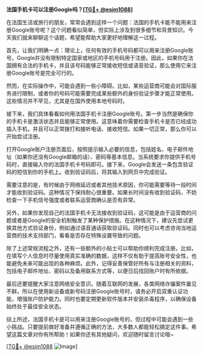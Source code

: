 **法国手机卡可以注册Google吗？[[TG💪+ @esim1088](https://t.me/s/esim1088)]**

在法国生活或旅行的朋友，常常会遇到这样一个问题：法国的手机卡能不能用来注册Google账号呢？这个问题看似简单，但实际上涉及到很多细节和背景知识。今天我们就来聊聊这个话题，希望能帮助大家更好地理解这一过程。

首先，让我们明确一点：理论上，任何有效的手机号码都可以用来注册Google账号。Google并没有限制特定国家或地区的手机号码用于注册。因此，如果你在法国拥有合法的手机卡，并且该号码能够正常接收短信或语音验证，那么使用它来注册Google账号是完全可行的。

然而，在实际操作中，可能会遇到一些小障碍。比如，某些运营商可能会对国际服务进行限制，或者你的号码可能需要完成某些额外的身份验证步骤才能正常使用。这些情况并不罕见，尤其是在国外使用本地号码时。

接下来，我们具体看看如何用法国手机卡注册Google账号。第一步当然是确保你的手机卡是激活状态并且能够正常使用。这意味着你需要检查手机卡是否已经成功插入手机，并且可以正常拨打和接听电话、接收短信。如果一切正常，那么你可以开始尝试注册。

打开Google账户注册页面后，按照提示输入必要的信息，包括姓名、电子邮件地址（如果你还没有Google邮箱的话）、密码等基本信息。当系统要求你提供手机号码时，直接输入你的法国手机卡号码即可。接下来，Google会发送一条包含验证码的短信到你的手机上。收到验证码后，将其输入到网页中完成验证。

需要注意的是，有时候由于网络延迟或者其他技术原因，你可能需要等待一段时间才能收到验证码。这种情况下保持耐心很重要。如果长时间没有收到验证码，不妨检查一下手机信号强度或者联系运营商确认是否有异常。

另外，如果你发现自己的法国手机卡无法接收到验证码，这可能是由于运营商的问题或者是Google的安全机制触发了某种保护措施。在这种情况下，建议先尝试更换其他方式验证身份，例如通过语音通话获取验证码。同时也可以考虑咨询当地运营商的技术支持部门，看看是否存在特殊设置导致的问题。

除了上述常规流程之外，还有一些额外的小贴士可以帮助你顺利完成注册。比如，在填写个人信息时尽量使用真实准确的数据，这样不仅有助于提高账号安全性，也能避免未来可能出现的各种麻烦。此外，记得妥善保管好所有与注册相关的资料，包括电子邮件地址、密码以及备用联系方式等，以便日后找回账户时有所依据。

最后还要提醒大家注意网络安全意识。随着互联网的发展，各类网络诈骗案件屡见不鲜。所以在使用新设备或新号码注册Google账号时，请务必开启双重认证功能，增强账户防护能力。同时也要定期更新软件版本并安装杀毒程序，以确保设备始终处于最佳安全状态。

综上所述，法国手机卡是可以用来注册Google账号的，但过程中可能会遇到一些小挑战。只要提前做好准备并遵循正确的方法，大多数人都能轻松搞定这件事。希望这篇文章对你有所帮助！如果你还有其他疑问，欢迎随时留言讨论哦~

[[TG💪+ @esim1088](https://t.me/s/esim1088) ![Image](https://i.postimg.cc/4NQfJmqS/Snipaste-2025-05-13-00-14-12.png)]